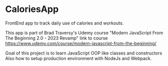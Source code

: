# CaloriesApp

FrontEnd app to track daily use of calories and workouts.

This app is part of Brad Traversy's Udemy course "Modern JavaScript From The Beginning 2.0 - 2023 Revamp"
link to course https://www.udemy.com/course/modern-javascript-from-the-beginning/

Goal of this project is to learn JavaScript OOP like classes and constructors
Also how to setup production environment with NodeJs and Webpack.
